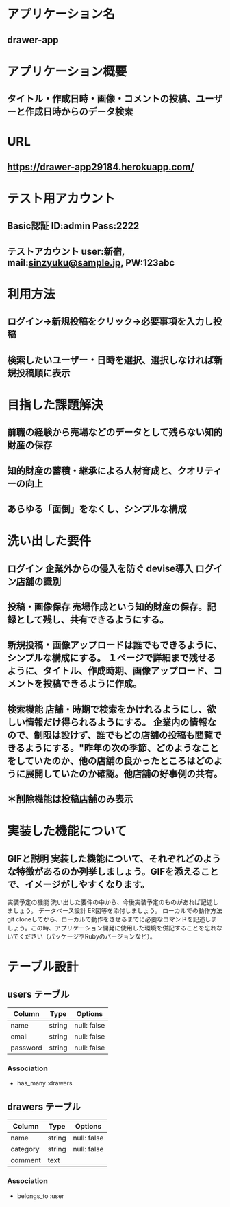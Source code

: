 # アプリケーション名

## drawer-app

# アプリケーション概要

## タイトル・作成日時・画像・コメントの投稿、ユーザーと作成日時からのデータ検索

# URL

## https://drawer-app29184.herokuapp.com/

# テスト用アカウント	

## Basic認証 ID:admin Pass:2222
## テストアカウント user:新宿, mail:sinzyuku@sample.jp, PW:123abc

# 利用方法

## ログイン→新規投稿をクリック→必要事項を入力し投稿
## 検索したいユーザー・日時を選択、選択しなければ新規投稿順に表示

# 目指した課題解決

## 前職の経験から売場などのデータとして残らない知的財産の保存
## 知的財産の蓄積・継承による人材育成と、クオリティーの向上
## あらゆる「面倒」をなくし、シンプルな構成

# 洗い出した要件

## ログイン	企業外からの侵入を防ぐ	devise導入	ログイン店舗の識別
## 投稿・画像保存 売場作成という知的財産の保存。記録として残し、共有できるようにする。
## 新規投稿・画像アップロードは誰でもできるように、シンプルな構成にする。	１ページで詳細まで残せるように、タイトル、作成時期、画像アップロード、コメントを投稿できるように作成。
## 検索機能	店舗・時期で検索をかけれるようにし、欲しい情報だけ得られるようにする。	企業内の情報なので、制限は設けず、誰でもどの店舗の投稿も閲覧できるようにする。"昨年の次の季節、どのようなことをしていたのか、他の店舗の良かったところはどのように展開していたのか確認。他店舗の好事例の共有。
## ＊削除機能は投稿店舗のみ表示	

# 実装した機能について

## GIFと説明	実装した機能について、それぞれどのような特徴があるのか列挙しましょう。GIFを添えることで、イメージがしやすくなります。


実装予定の機能	洗い出した要件の中から、今後実装予定のものがあれば記述しましょう。
データベース設計	ER図等を添付しましょう。
ローカルでの動作方法	git cloneしてから、ローカルで動作をさせるまでに必要なコマンドを記述しましょう。この時、アプリケーション開発に使用した環境を併記することを忘れないでください（パッケージやRubyのバージョンなど）。



# テーブル設計

## users テーブル

| Column   | Type   | Options     |
| -------- | ------ | ----------- |
| name     | string | null: false |
| email    | string | null: false |
| password | string | null: false |

### Association

- has_many :drawers

## drawers テーブル

| Column   | Type   | Options     |
| -------- | ------ | ----------- |
| name     | string | null: false |
| category | string | null: false |
| comment  | text   |             |

### Association

- belongs_to :user